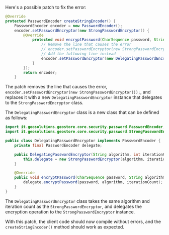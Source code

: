Here's a possible patch to fix the error:
```java
@Override
protected PasswordEncoder createStringEncoder() {
    PasswordEncoder encoder = new PasswordEncoder();
    encoder.setPasswordEncryptor(new StrongPasswordEncryptor() {
        @Override
            protected void encryptPassword(CharSequence password, String algorithm, int iterationCount) {
                // Remove the line that causes the error
                // encoder.setPasswordEncryptor(new StrongPasswordEncryptor());
                // Add the following line instead
                encoder.setPasswordEncryptor(new DelegatingPasswordEncryptor(algorithm, iterationCount));
            }
        });
        return encoder;
    }
```
The patch removes the line that causes the error, `encoder.setPasswordEncryptor(new StrongPasswordEncryptor());`, and replaces it with a new `DelegatingPasswordEncryptor` instance that delegates to the `StrongPasswordEncryptor` class.

The `DelegatingPasswordEncryptor` class is a new class that can be defined as follows:
```java
import it.geosolutions.geostore.core.security.password.PasswordEncoder;
import it.geosolutions.geostore.core.security.password.StrongPasswordEncryptor;

public class DelegatingPasswordEncryptor implements PasswordEncoder {
    private final PasswordEncoder delegate;

    public DelegatingPasswordEncryptor(String algorithm, int iterationCount) {
        this.delegate = new StrongPasswordEncryptor(algorithm, iterationCount);
    }

    @Override
    public void encryptPassword(CharSequence password, String algorithm, int iterationCount) {
        delegate.encryptPassword(password, algorithm, iterationCount);
    }
}
```
The `DelegatingPasswordEncryptor` class takes the same algorithm and iteration count as the `StrongPasswordEncryptor`, and delegates the encryption operation to the `StrongPasswordEncryptor` instance.

With this patch, the client code should now compile without errors, and the `createStringEncoder()` method should work as expected.